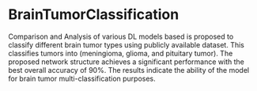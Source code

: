 # BrainTumorClassification
Comparison and Analysis of various DL models based is proposed to classify different brain tumor types using publicly available dataset. This classifies tumors  into (meningioma, glioma, and pituitary tumor). The proposed network structure achieves a significant performance with the best overall  accuracy of 90%. The results indicate the ability of the model for brain tumor multi-classification purposes.
